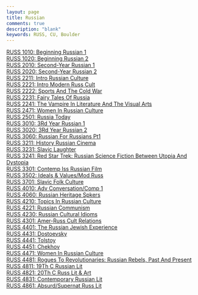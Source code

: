 ```yaml
---
layout: page
title: Russian
comments: true
description: "blank"
keywords: RUSS, CU, Boulder
---
```

<body>
<div><a href="../../courses/RUSS-1010">RUSS 1010: Beginning Russian 1</a></div>
<div><a href="../../courses/RUSS-1020">RUSS 1020: Beginning Russian 2</a></div>
<div><a href="../../courses/RUSS-2010">RUSS 2010: Second-Year Russian 1</a></div>
<div><a href="../../courses/RUSS-2020">RUSS 2020: Second-Year Russian 2</a></div>
<div><a href="../../courses/RUSS-2211">RUSS 2211: Intro Russian Culture</a></div>
<div><a href="../../courses/RUSS-2221">RUSS 2221: Intro Modern Russ Cult</a></div>
<div><a href="../../courses/RUSS-2222">RUSS 2222: Sports And The Cold War</a></div>
<div><a href="../../courses/RUSS-2231">RUSS 2231: Fairy Tales Of Russia</a></div>
<div><a href="../../courses/RUSS-2241">RUSS 2241: The Vampire In Literature And The Visual Arts</a></div>
<div><a href="../../courses/RUSS-2471">RUSS 2471: Women In Russian Culture</a></div>
<div><a href="../../courses/RUSS-2501">RUSS 2501: Russia Today</a></div>
<div><a href="../../courses/RUSS-3010">RUSS 3010: 3Rd Year Russian 1</a></div>
<div><a href="../../courses/RUSS-3020">RUSS 3020: 3Rd Year Russian 2</a></div>
<div><a href="../../courses/RUSS-3060">RUSS 3060: Russian For Russians Pt1</a></div>
<div><a href="../../courses/RUSS-3211">RUSS 3211: History Russian Cinema</a></div>
<div><a href="../../courses/RUSS-3231">RUSS 3231: Slavic Laughter</a></div>
<div><a href="../../courses/RUSS-3241">RUSS 3241: Red Star Trek: Russian Science Fiction Between Utopia And Dystopia</a></div>
<div><a href="../../courses/RUSS-3301">RUSS 3301: Contemp Iss Russian Film</a></div>
<div><a href="../../courses/RUSS-3502">RUSS 3502: Ideals & Values/Mod Russ</a></div>
<div><a href="../../courses/RUSS-3701">RUSS 3701: Slavic Folk Culture</a></div>
<div><a href="../../courses/RUSS-4010">RUSS 4010: Adv Conversation/Comp 1</a></div>
<div><a href="../../courses/RUSS-4060">RUSS 4060: Russian Heritage Spkers</a></div>
<div><a href="../../courses/RUSS-4210">RUSS 4210: Topics In Russian Culture</a></div>
<div><a href="../../courses/RUSS-4221">RUSS 4221: Russian Communism</a></div>
<div><a href="../../courses/RUSS-4230">RUSS 4230: Russian Cultural Idioms</a></div>
<div><a href="../../courses/RUSS-4301">RUSS 4301: Amer-Russ Cult Relations</a></div>
<div><a href="../../courses/RUSS-4401">RUSS 4401: The Russian Jewish Experience</a></div>
<div><a href="../../courses/RUSS-4431">RUSS 4431: Dostoevsky</a></div>
<div><a href="../../courses/RUSS-4441">RUSS 4441: Tolstoy</a></div>
<div><a href="../../courses/RUSS-4451">RUSS 4451: Chekhov</a></div>
<div><a href="../../courses/RUSS-4471">RUSS 4471: Women In Russian Culture</a></div>
<div><a href="../../courses/RUSS-4481">RUSS 4481: Rogues To Revolutionaries: Russian Rebels, Past And Present</a></div>
<div><a href="../../courses/RUSS-4811">RUSS 4811: 19Th C Russian Lit</a></div>
<div><a href="../../courses/RUSS-4821">RUSS 4821: 20Th C Russ Lit & Art</a></div>
<div><a href="../../courses/RUSS-4831">RUSS 4831: Contemporary Russian Lit</a></div>
<div><a href="../../courses/RUSS-4861">RUSS 4861: Absurd/Supernat Russ Lit</a></div>
</body>